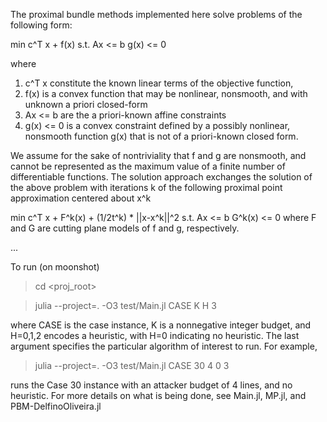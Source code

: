 The proximal bundle methods implemented here solve problems of the following form:

min c^T x + f(x)
s.t. Ax <= b
     g(x) <= 0

where 

<ol>
<li> c^T x constitute the known linear terms of the objective function, </li>
<li> f(x) is a convex function that may be nonlinear, nonsmooth, and with unknown a priori closed-form </li>
<li> Ax <= b are the a priori-known affine constraints </li>
<li> g(x) <= 0 is a convex constraint defined by a possibly nonlinear, nonsmooth function g(x) that is not of a priori-known closed form. </li>
</ol>

We assume for the sake of nontriviality that f and g are nonsmooth, and cannot be represented as the maximum value of a finite number of differentiable functions.
The solution approach exchanges the solution of the above problem with iterations k of the following proximal point approximation centered about x^k

min c^T x + F^k(x) + (1/2t^k) * ||x-x^k||^2
s.t. Ax <= b
     G^k(x) <= 0
where F and G are cutting plane models of f and g, respectively.


...

To run (on moonshot)

> cd <proj_root>

> julia --project=. -O3 test/Main.jl CASE K H 3

where CASE is the case instance, K is a nonnegative integer budget, and H=0,1,2 encodes a heuristic, with H=0 indicating no heuristic.
The last argument specifies the particular algorithm of interest to run.
For example,

> julia --project=. -O3 test/Main.jl CASE 30 4 0 3

runs the Case 30 instance with an attacker budget of 4 lines, and no heuristic. For more details on what is being done, see Main.jl, MP.jl, and PBM-DelfinoOliveira.jl
